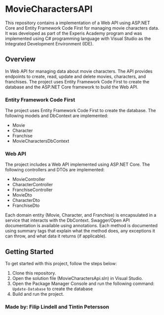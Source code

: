 # MovieCharactersAPI
This repository contains a implementation of a Web API using ASP.NET Core and Entity Framework Code First for managing movie characters data. It was developed as part of the Experis Academy program and was implemented using C# programming language with Visual Studio as the Integrated Development Environment (IDE).

## Overview
In  Web API for managing data about movie characters. The API provides endpoints to create, read, update and delete movies, characters, and franchises. The project uses Entity Framework Code First to create the database and the ASP.NET Core framework to build the Web API.

### Entity Framework Code First
The project uses Entity Framework Code First to create the database. The following models and DbContext are implemented:

- Movie
- Character
- Franchise
- MovieCharactersDbContext


### Web API
The project includes a Web API implemented using ASP.NET Core. The following controllers and DTOs are implemented:

- MovieController
- CharacterController
- FranchiseController
- MovieDto
- CharacterDto
- FranchiseDto

Each domain entity (Movie, Character, and Franchise) is encapsulated in a service that interacts with the DbContext. Swagger/Open API documentation is available using annotations. Each method is documented using summary tags that explain what the method does, any exceptions it can throw, and what data it returns (if applicable).

## Getting Started
To get started with this project, follow the steps below:

1. Clone this repository.
2. Open the solution file (MovieCharactersApi.sln) in Visual Studio.
3. Open the Package Manager Console and run the following command: ```Update-Database``` to create the database
4. Build and run the project.

### Made by: Filip Lindell and Tintin Petersson
